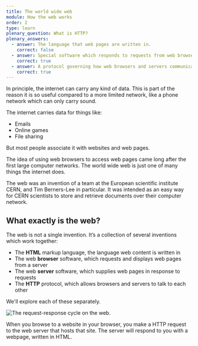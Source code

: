 ```yaml
---
title: The world wide web
module: How the web works
order: 2
type: learn
plenary_question: What is HTTP?
plenary_answers:
  - answer: The language that web pages are written in.
    correct: false
  - answer: Special software which responds to requests from web browsers.
    correct: true
  - answer: A protocol governing how web browsers and servers communicate.
    correct: true    
---
```


In principle, the internet can carry any kind of data. This is part of the reason it is so useful compared to a more limited network, like a phone network which can only carry sound.

The internet carries data for things like:
* Emails
* Online games
* File sharing

But most people associate it with websites and web pages. 

The idea of using web browsers to access web pages came long after the first large computer networks. The world wide web is just one of many things the internet does.

The web was an invention of a team at the European scientific institute CERN, and Tim Berners-Lee in particular. It was intended as an easy way for CERN scientists to store and retrieve documents over their computer network.

## What exactly is the web?

The web is not a single invention. It’s a collection of several inventions which work together:

* The **HTML** markup language, the language web content is written in
* The web **browser** software, which requests and displays web pages from a server
* The web **server** software, which supplies web pages in response to requests
* The **HTTP** protocol, which allows browsers and servers to talk to each other

We'll explore each of these separately.

![The request-response cycle on the web.](/2.2-web.jpg)

When you browse to a website in your browser, you make a HTTP request to the web server that hosts that site. The server will respond to you with a webpage, written in HTML.
